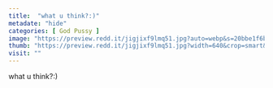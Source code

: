 ```yaml
---
title:  "what u think?:)"
metadate: "hide"
categories: [ God Pussy ]
image: "https://preview.redd.it/jigjixf9lmq51.jpg?auto=webp&s=20bbe1f6b6419f240f891d2b41776167f833c352"
thumb: "https://preview.redd.it/jigjixf9lmq51.jpg?width=640&crop=smart&auto=webp&s=5804a1c90be322ea7a16f72a0e78fe0fed503a8a"
visit: ""
---
```

what u think?:)
